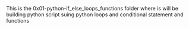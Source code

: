 This is the 0x01-python-if_else_loops_functions folder where is will be building python script suing python loops and conditional statement and functions
